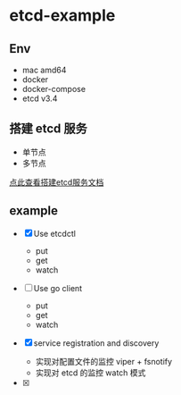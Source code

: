 # etcd-example

## Env

* mac amd64
* docker
* docker-compose
* etcd v3.4

## 搭建 etcd 服务
* 单节点
* 多节点

[点此查看搭建etcd服务文档](docs/build-etcd-service.md)

## example

- [x] Use etcdctl
  - put
  - get
  - watch

- [ ] Use go client
  - put
  - get
  - watch

- [x] service registration and discovery
  - 实现对配置文件的监控 viper + fsnotify
  - 实现对 etcd 的监控 watch 模式
- [x]
